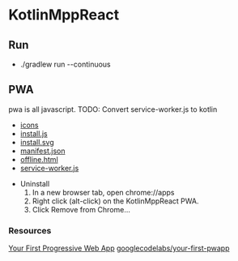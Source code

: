 # KotlinMppReact


## Run
* ./gradlew run --continuous

## PWA

pwa is all javascript. 
TODO: Convert service-worker.js to kotlin

- [icons](src/main/resources/image/icons)
- [install.js](src/main/resources/install.js)
- [install.svg](src/main/resources/install.svg)
- [manifest.json](src/main/resources/manifest.json)
- [offline.html](src/main/resources/offline.html)
- [service-worker.js](src/main/resources/service-worker.js)

* Uninstall
    1. In a new browser tab, open chrome://apps
    2. Right click (alt-click) on the KotlinMppReact PWA.
    3. Click Remove from Chrome...
    
    
### Resources
[Your First Progressive Web App](https://codelabs.developers.google.com/codelabs/your-first-pwapp/#0)
[googlecodelabs/your-first-pwapp](https://github.com/googlecodelabs/your-first-pwapp)


